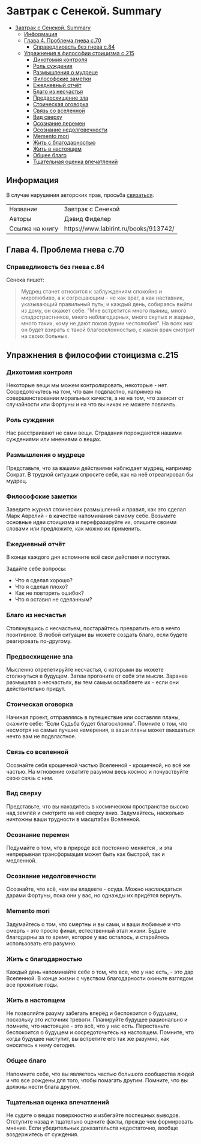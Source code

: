 # Завтрак с Сенекой. Summary <a name="30bc8a07"></a>

- [Завтрак с Сенекой. Summary](#30bc8a07)
	- [Информация](#f94f6c66)
	- [Глава 4. Проблема гнева с.70](#072f9d02)
		- [Справедлиовсть без гнева с.84](#d52b9adf)
	- [Упражнения в философии стоицизма с.215](#034f9c15)
		- [Дихотомия контроля](#0503e2a8)
		- [Роль суждения](#1f54f162)
		- [Размышления о мудреце](#ac4d6596)
		- [Философские заметки](#51351fb9)
		- [Ежедневный отчёт](#201f70f1)
		- [Благо из несчастья](#401c33c9)
		- [Предвосхищение зла](#2309d03a)
		- [Стоическая оговорка](#2438b06b)
		- [Связь со вселенной](#cd531b0d)
		- [Вид сверху](#3034a5a4)
		- [Осознание перемен](#ffd3810a)
		- [Осознание недолговечности](#a489db35)
		- [Memento mori](#b334214f)
		- [Жить с благодарностью](#fc11dbcf)
		- [Жить в настоящем](#eb1b5458)
		- [Общее благо](#de6a2b90)
		- [Тщательная оценка впечатлений](#7019c37f)

## Информация <a name="f94f6c66"></a>

В случае нарушения авторских прав, просьба <a href="mailto:ezhdenis@yandex.ru">связаться</a>. 

<table>
  <tr>
    <td>Название</td>
    <td>Завтрак с Сенекой</td>
  </tr>
  <tr>
    <td>Авторы</td>
    <td>Дэвид Фиделер</td>
  </tr>
  <tr>
    <td>Ссылка на книгу</td>
    <td>https://www.labirint.ru/books/913742/</td>
  </tr>
</table>


## Глава 4. Проблема гнева с.70 <a name="072f9d02"></a>

### Справедлиовсть без гнева с.84 <a name="d52b9adf"></a>

Сенека пишет:
> Мудрец станет относится к заблуждениям спокойно и миролюбиво, а к согрешающим - не как враг, а как наставник, указывающий правильный путь; и каждый день, собираясь выйти из дому, он скажет себе: "Мне встретится много пьяниц, много сладострастников, много неблагодарных, много скупых и жадных, много таких, кому не дают покоя фурии честолюбия". На всех них он будет взирать с такой благосклонностью, с какой врач смотрит на своих больных.

## Упражнения в философии стоицизма с.215 <a name="034f9c15"></a>

### Дихотомия контроля <a name="0503e2a8"></a>

Некоторые вещи мы можем контролировать, некоторые - нет. Сосредоточьтесь на том, что вам подвластно, например на совершенствовании моральных качеств, а не на том, что зависит от случайности или Фортуны и на что вы никак не можете повличть.

### Роль суждения <a name="1f54f162"></a>

Нас расстраивают не сами вещи. Страдания порождаются нашими суждениями или мнениями о вещах.

### Размышления о мудреце <a name="ac4d6596"></a>

Представьте, что за вашими действиями наблюдает мудрец, например Сократ. В трудной ситуации спросите себя, как на неё отреагировал бы мудрец.

### Философские заметки <a name="51351fb9"></a>

Заведите журнал стоических размышлений и правил, как это сделал Марк Аврелий - в качестве напоминания самому себе. Возьмите основные идеи стоицизма и перефразируйте их, опишите своими словами или предложите, как можно их применить.

### Ежедневный отчёт <a name="201f70f1"></a>

В конце каждого дня вспомните всё свои действия и поступки. 

Задайте себе вопросы: 
- Что я сделал хорошо?
- Что я сделал плохо? 
- Как не повторять ошибок?
- Что я оставил не сделанным?

### Благо из несчастья <a name="401c33c9"></a>

Столкнувшись с несчастьем, постарайтесь превратить его в нечто позитивное. В любой ситуации вы можете создать благо, если будете реагировать по-другому.

### Предвосхищение зла <a name="2309d03a"></a>

Мысленно отрепетируйте несчастья, с которыми вы можете столкнуться в будущем. Затем прогоните от себя эти мысли. Заранее размышляя о несчастьях, вы тем самым ослабляете их - если они действительно придут.

### Стоическая оговорка <a name="2438b06b"></a>

Начиная проект, отправляясь в путешествие или составляя планы, скажите себе: "Если Судьба будет благосклонна". Помните о том, что несмотря на самые лучшие намерения, в ваши планы может вмешаться нечто вам не подвластное.

### Связь со вселенной <a name="cd531b0d"></a>

Осознайте себя крошечной частью Вселенной - крошечной, но всё же частью. На мгновение охватите разумом весь космос и почувствуйте свою связь с ним. 

### Вид сверху <a name="3034a5a4"></a>

Представьте, что вы находитесь в космическом пространстве высоко над землёй и смотрите на неё сверху вниз. Задумайтесь, насколько ничтожны ваши трудности в масштабах Вселенной.

### Осознание перемен <a name="ffd3810a"></a>

Подумайте о том, что в природе всё постоянно меняется , и эта непрерывная трансформация может быть как быстрой, так и медленной.

### Осознание недолговечности <a name="a489db35"></a>

Осознайте, что всё, чем вы владеете - ссуда. Можно наслаждаться дарами Фортуны, пока они у вас, но однажды их придётся вернуть.

### Memento mori <a name="b334214f"></a>

Задумайтесь о том, что смертны и вы сами, и ваши любимые и что смерть - это просто финал, естественный этап жизни. Будьте благодарны за то время, которое у вас осталось, и старайтесь использовать его разумно.

### Жить с благодарностью <a name="fc11dbcf"></a>

Каждый день напоминайте себе о том, что все, что у нас есть, - это дар Вселенной. В конце жизни с чувством благодарности окиньте взглядом все прожитые годы.

### Жить в настоящем <a name="eb1b5458"></a>

Не позволяйте разуму забегать вперёд и беспокоится о будущем, поскольку это источник тревоги. Планируйте будущее рационально и помните, что настоящее - это всё, что у нас есть. Перестаньте беспокоится о будущем и сосредоточьтесь на настоящем. Помните, что когда будущее наступит, вы встретите его так же разумно, как оноситесь к нему сегодня.

### Общее благо <a name="de6a2b90"></a>

Напомните себе, что вы являетесь частью большого сообщества людей и что все рождены для того, чтобы помагать другим. Помните, что вы должны нести блага другим.

### Тщательная оценка впечатлений <a name="7019c37f"></a>

Не судите о вещах поверхностно и избегайте поспешных выводов. Отступите назад и тщательно оцените факты, прежде чем формировать мнение. Если убедительных доказательств недостаточно, вообще воздержитесь от суждения.